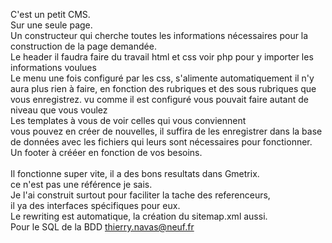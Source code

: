 C'est un petit CMS.<br>
Sur une seule page.<br>
Un constructeur qui cherche toutes les informations nécessaires pour la construction de la page demandée.<br>
Le header il faudra faire du travail html et css voir php pour y importer les informations voulues<br>
Le menu une fois configuré par les css, s'alimente automatiquement il n'y aura plus rien à faire, en fonction des rubriques
et des sous rubriques que vous enregistrez. vu comme il est configuré vous pouvait faire autant de niveau que vous voulez<br>
Les templates à vous de voir celles qui vous conviennent<br>
vous pouvez en créer de nouvelles, il suffira de les enregistrer dans la base de données avec les fichiers
qui leurs sont nécessaires pour fonctionner.<br>
Un footer à crééer en fonction de vos besoins.<br><br>
Il fonctionne super vite, il a des bons resultats dans Gmetrix.<br> ce n'est pas une référence je sais.<br>
Je l'ai construit surtout pour faciliter la tache des referenceurs,<br>
il ya des interfaces spécifiques pour eux.<br>
Le rewriting est automatique, la création du sitemap.xml aussi.<br>
Pour le SQL de la BDD thierry.navas@neuf.fr
